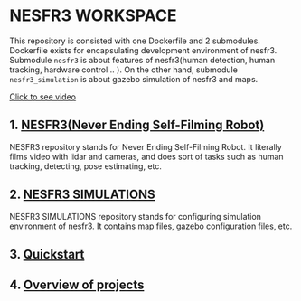 # NESFR3 WORKSPACE
This repository is consisted with one Dockerfile and 2 submodules. Dockerfile exists for encapsulating development environment of nesfr3. Submodule `nesfr3` is about features of nesfr3(human detection, human tracking, hardware control .. ). On the other hand, submodule `nesfr3_simulation` is about gazebo simulation of nesfr3 and maps.

[Click to see video](https://youtu.be/rneiLgkldIA) 

## 1. [NESFR3(Never Ending Self-Filming Robot)](https://github.com/wom-ai/nesfr3)
NESFR3 repository stands for Never Ending Self-Filming Robot. It literally films video with lidar and cameras, and does sort of tasks such as human tracking, detecting, pose estimating, etc. 

## 2. [NESFR3 SIMULATIONS](https://github.com/wom-ai/nesfr3_simulations)
NESFR3 SIMULATIONS repository stands for configuring simulation environment of nesfr3. It contains map files, gazebo configuration files, etc.

## 3. [Quickstart](https://github.com/wom-ai/nesfr3_workspace/wiki/Quickstart)

## 4. [Overview of projects](https://github.com/wom-ai/nesfr3_workspace/wiki)
